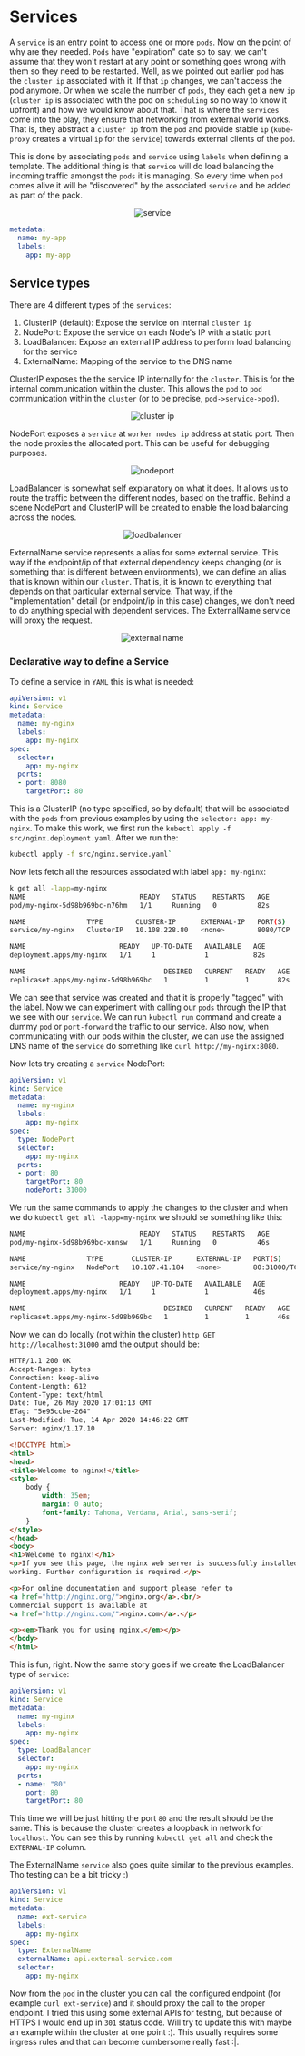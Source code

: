 # Services

A `service` is an entry point to access one or more `pods`. Now on the point of why are they needed. `Pods` have "expiration" date so to say, we can't assume that they won't restart at any point or something goes wrong with them so they need to be restarted. Well, as we pointed out earlier `pod` has the `cluster ip` associated with it. If that `ip` changes, we can't access the pod anymore. Or when we scale the number of `pods`, they each get a new `ip` (`cluster ip` is associated with the pod on `scheduling` so no way to know it upfront) and how we would know about that. That is where the `services` come into the play, they ensure that networking from external world works. That is, they abstract a `cluster ip` from the `pod` and provide stable `ip` (`kube-proxy` creates a virtual `ip` for the `service`) towards external clients of the `pod`.

This is done by associating `pods` and `service` using `labels` when defining a template. The additional thing is that `service` will do load balancing the incoming traffic amongst the `pods` it is managing. So every time when `pod` comes alive it will be "discovered" by the associated `service` and be added as part of the pack.

<p align=center>
  <img alt="service" src="../resources/service.svg" />
</p>

```yml
metadata:
  name: my-app
  labels:
    app: my-app
```

## Service types

There are 4 different types of the `services`:

1. ClusterIP (default): Expose the service on internal `cluster ip`
2. NodePort: Expose the service on each Node's IP with a static port
3. LoadBalancer: Expose an external IP address to perform load balancing for the service
4. ExternalName: Mapping of the service to the DNS name

ClusterIP exposes the the service IP internally for the `cluster`. This is for the internal communication within the cluster. This allows the `pod` to `pod` communication within the `cluster` (or to be precise, `pod->service->pod`).

<p align=center>
  <img alt="cluster ip" src="../resources/clusterip.svg" />
</p>

NodePort exposes a `service` at `worker nodes ip` address at static port. Then the node proxies the allocated port. This can be useful for debugging purposes.

<p align=center>
  <img alt="nodeport" src="../resources/nodeport.svg" />
</p>

LoadBalancer is somewhat self explanatory on what it does. It allows us to route the traffic between the different nodes, based on the traffic. Behind a scene NodePort and ClusterIP will be created to enable the load balancing across the nodes.

<p align=center>
  <img alt="loadbalancer" src="../resources/loadbalancer.svg" />
</p>

ExternalName service represents a alias for some external service. This way if the endpoint/ip of that external dependency keeps changing (or is something that is different between environments), we can define an alias that is known within our `cluster`. That is, it is known to everything that depends on that particular external service. That way, if the "implementation" detail (or endpoint/ip in this case) changes, we don't need to do anything special with dependent services. The ExternalName service will proxy the request.

<p align=center>
  <img alt="external name" src="../resources/externalname.svg" />
</p>

### Declarative way to define a Service

To define a service in `YAML` this is what is needed:

```yml
apiVersion: v1
kind: Service
metadata:
  name: my-nginx
  labels:
    app: my-nginx
spec:
  selector:
    app: my-nginx
  ports:
  - port: 8080
    targetPort: 80
```

This is a ClusterIP (no type specified, so by default) that will be associated with the `pods` from previous examples by using the `selector: app: my-nginx`. To make this work, we first run the `kubectl apply -f src/nginx.deployment.yaml`. After we run the:

```bash
kubectl apply -f src/nginx.service.yaml`
```

Now lets fetch all the resources associated with label `app: my-nginx`:

```bash
k get all -lapp=my-nginx
NAME                            READY   STATUS    RESTARTS   AGE
pod/my-nginx-5d98b969bc-n76hm   1/1     Running   0          82s

NAME               TYPE        CLUSTER-IP      EXTERNAL-IP   PORT(S)    AGE
service/my-nginx   ClusterIP   10.108.228.80   <none>        8080/TCP   14s

NAME                       READY   UP-TO-DATE   AVAILABLE   AGE
deployment.apps/my-nginx   1/1     1            1           82s

NAME                                  DESIRED   CURRENT   READY   AGE
replicaset.apps/my-nginx-5d98b969bc   1         1         1       82s
```

We can see that service was created and that it is properly "tagged" with the label. Now we can experiment with calling our `pods` through the IP that we see with our `service`. We can run `kubectl run` command and create a dummy `pod` or `port-forward` the traffic to our service. Also now, when communicating with our pods within the cluster, we can use the assigned DNS name of the `service` do something like `curl http://my-nginx:8080`.

Now lets try creating a `service` NodePort:

```yml
apiVersion: v1
kind: Service
metadata:
  name: my-nginx
  labels:
    app: my-nginx
spec:
  type: NodePort
  selector:
    app: my-nginx
  ports:
  - port: 80
    targetPort: 80
    nodePort: 31000
```

We run the same commands to apply the changes to the cluster and when we do `kubectl get all -lapp=my-nginx` we should se something like this:

```bash
NAME                            READY   STATUS    RESTARTS   AGE
pod/my-nginx-5d98b969bc-xnnsw   1/1     Running   0          46s

NAME               TYPE       CLUSTER-IP      EXTERNAL-IP   PORT(S)        AGE
service/my-nginx   NodePort   10.107.41.184   <none>        80:31000/TCP   4s

NAME                       READY   UP-TO-DATE   AVAILABLE   AGE
deployment.apps/my-nginx   1/1     1            1           46s

NAME                                  DESIRED   CURRENT   READY   AGE
replicaset.apps/my-nginx-5d98b969bc   1         1         1       46s
```

Now we can do locally (not within the cluster) `http GET http://localhost:31000` amd the output should be:

```html
HTTP/1.1 200 OK
Accept-Ranges: bytes
Connection: keep-alive
Content-Length: 612
Content-Type: text/html
Date: Tue, 26 May 2020 17:01:13 GMT
ETag: "5e95ccbe-264"
Last-Modified: Tue, 14 Apr 2020 14:46:22 GMT
Server: nginx/1.17.10

<!DOCTYPE html>
<html>
<head>
<title>Welcome to nginx!</title>
<style>
    body {
        width: 35em;
        margin: 0 auto;
        font-family: Tahoma, Verdana, Arial, sans-serif;
    }
</style>
</head>
<body>
<h1>Welcome to nginx!</h1>
<p>If you see this page, the nginx web server is successfully installed and
working. Further configuration is required.</p>

<p>For online documentation and support please refer to
<a href="http://nginx.org/">nginx.org</a>.<br/>
Commercial support is available at
<a href="http://nginx.com/">nginx.com</a>.</p>

<p><em>Thank you for using nginx.</em></p>
</body>
</html>
```

This is fun, right. Now the same story goes if we create the LoadBalancer type of `service`:

```yml
apiVersion: v1
kind: Service
metadata:
  name: my-nginx
  labels:
    app: my-nginx
spec:
  type: LoadBalancer
  selector:
    app: my-nginx
  ports:
  - name: "80"
    port: 80
    targetPort: 80
```

This time we will be just hitting the port `80` and the result should be the same. This is because the cluster creates a loopback in network for `localhost`. You can see this by running `kubectl get all` and check the `EXTERNAL-IP` column.

The ExternalName `service` also goes quite similar to the previous examples. Tho testing can be a bit tricky :)

```yml
apiVersion: v1
kind: Service
metadata:
  name: ext-service
  labels:
    app: my-nginx
spec:
  type: ExternalName
  externalName: api.external-service.com
  selector:
    app: my-nginx
```

Now from the `pod` in the cluster you can call the configured endpoint (for example `curl ext-service`) and it should proxy the call to the proper endpoint. I tried this using some external APIs for testing, but because of HTTPS I would end up in `301` status code. Will try to update this with maybe an example within the cluster at one point :). This usually requires some ingress rules and that can become cumbersome really fast :|.
